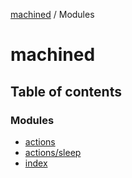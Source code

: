 [machined](README.md) / Modules

# machined

## Table of contents

### Modules

- [actions](modules/actions.md)
- [actions/sleep](modules/actions_sleep.md)
- [index](modules/index.md)
